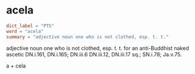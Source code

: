 # acela

``` toml
dict_label = "PTS"
word = "acela"
summary = "adjective noun one who is not clothed, esp. t. t."
```

adjective noun one who is not clothed, esp. t. t. for an anti\-Buddhist naked ascetic DN.i.161, DN.i.165; DN.iii.6 DN.iii.12, DN.iii.17 sq.; SN.i.78; Ja.v.75.

a \+ cela

